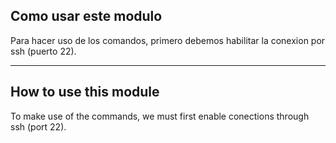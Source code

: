 ## Como usar este modulo
  
Para hacer uso de los comandos, primero debemos habilitar la conexion por ssh (puerto 22).


----------------------------------------------------------------------------------------------------------------------------------------------------------------------------------------------------


## How to use this module
  
To make use of the commands, we must first enable conections through ssh (port 22).
